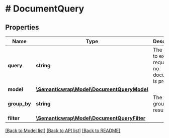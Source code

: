 # # DocumentQuery

## Properties

Name | Type | Description | Notes
------------ | ------------- | ------------- | -------------
**query** | **string** | The query to execute, required if no document is provided |
**model** | [**\Semanticwrap\Model\DocumentQueryModel**](DocumentQueryModel.md) |  | [optional]
**group_by** | **string** | The field to group the results by | [optional]
**filter** | [**\Semanticwrap\Model\DocumentQueryFilter**](DocumentQueryFilter.md) |  | [optional]

[[Back to Model list]](../../README.md#models) [[Back to API list]](../../README.md#endpoints) [[Back to README]](../../README.md)

